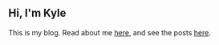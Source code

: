## Hi, I'm Kyle

This is my blog. Read about me [here](https://kylej1994.github.io/about/), and see the posts [here](https://kylej1994.github.io/).